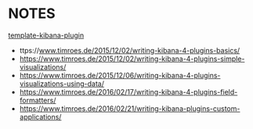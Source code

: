 NOTES
=====

[template-kibana-plugin](https://github.com/elastic/template-kibana-plugin/)

- ttps://www.timroes.de/2015/12/02/writing-kibana-4-plugins-basics/
- https://www.timroes.de/2015/12/02/writing-kibana-4-plugins-simple-visualizations/
- https://www.timroes.de/2015/12/06/writing-kibana-4-plugins-visualizations-using-data/
- https://www.timroes.de/2016/02/17/writing-kibana-4-plugins-field-formatters/
- https://www.timroes.de/2016/02/21/writing-kibana-plugins-custom-applications/
